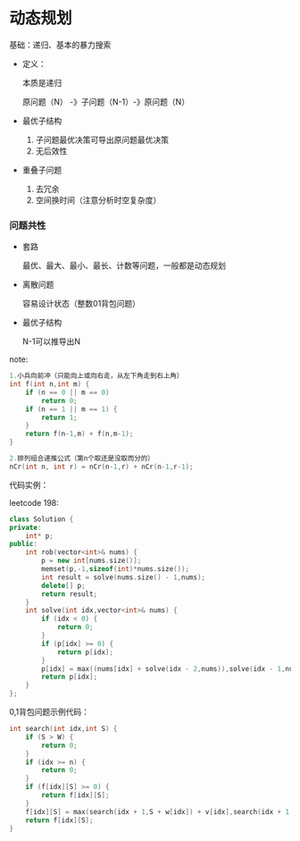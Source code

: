 # 动态规划

基础：递归、基本的暴力搜索

- 定义：

  本质是递归

  原问题（N） -》子问题（N-1）-》原问题（N）

- 最优子结构

  1. 子问题最优决策可导出原问题最优决策
  2. 无后效性

- 重叠子问题

  1. 去冗余
  2. 空间换时间（注意分析时空复杂度）


### 问题共性

- 套路

  最优、最大、最小、最长、计数等问题，一般都是动态规划

- 离散问题

  容易设计状态（整数01背包问题）

- 最优子结构

  N-1可以推导出N

note:

```C++
1.小兵向前冲（只能向上或向右走，从左下角走到右上角）
int f(int n,int m) {
	if (n == 0 || m == 0)
		return 0;
	if (n == 1 || m == 1) {
		return 1;
	}
	return f(n-1,m) + f(n,m-1);
}

2.排列组合递推公式（第n个取还是没取而分的）
nCr(int n, int r) = nCr(n-1,r) + nCr(n-1,r-1);
```



代码实例：

leetcode 198:

```C++
class Solution {
private:
    int* p;
public:
    int rob(vector<int>& nums) {
        p = new int[nums.size()];
        memset(p,-1,sizeof(int)*nums.size());
        int result = solve(nums.size() - 1,nums);
        delete[] p;
        return result;
    }
    int solve(int idx,vector<int>& nums) {
        if (idx < 0) {
            return 0;
        }
        if (p[idx] >= 0) {
            return p[idx];
        }
        p[idx] = max((nums[idx] + solve(idx - 2,nums)),solve(idx - 1,nums));
        return p[idx];
    }
};
```

0,1背包问题示例代码：

```C++
int search(int idx,int S) {
	if (S > W) {
		return 0;
	}
	if (idx >= n) {
		return 0;
	}
	if (f[idx][S] >= 0) {
		return f[idx][S];
	}
	f[idx][S] = max(search(idx + 1,S + w[idx]) + v[idx],search(idx + 1,S));
	return f[idx][S];
}
```

